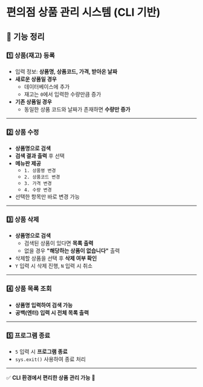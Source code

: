 # **편의점 상품 관리 시스템 (CLI 기반)**

## **📌 기능 정리**

### **1️⃣ 상품(재고) 등록**
- 입력 정보: **상품명, 상품코드, 가격, 받아온 날짜**
- **새로운 상품일 경우**  
  - 데이터베이스에 추가  
  - 재고는 `0`에서 입력한 수량만큼 증가  
- **기존 상품일 경우**  
  - 동일한 상품 코드와 날짜가 존재하면 **수량만 증가**

---

### **2️⃣ 상품 수정**
- **상품명으로 검색**
- **검색 결과 출력** 후 선택
- **메뉴판 제공**  
  - `1. 상품명 변경`  
  - `2. 상품코드 변경`  
  - `3. 가격 변경`  
  - `4. 수량 변경`
- 선택한 항목만 바로 변경 가능

---

### **3️⃣ 상품 삭제**
- **상품명으로 검색**
  - 검색된 상품이 있다면 **목록 출력**
  - 없을 경우 **"해당하는 상품이 없습니다"** 출력
- 삭제할 상품을 선택 후 **삭제 여부 확인**
- `Y` 입력 시 삭제 진행, `N` 입력 시 취소

---

### **4️⃣ 상품 목록 조회**
- **상품명 입력하여 검색 가능**
- **공백(엔터) 입력 시 전체 목록 출력**

---

### **5️⃣ 프로그램 종료**
- `5` 입력 시 **프로그램 종료**  
- `sys.exit()` 사용하여 종료 처리

---

✅ **CLI 환경에서 편리한 상품 관리 가능** 🚀